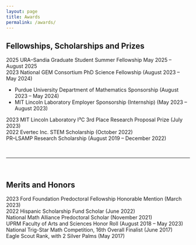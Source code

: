 ```yaml
---
layout: page
title: Awards
permalink: /awards/
---
```


## Fellowships, Scholarships and Prizes <br>
2025 URA–Sandia Graduate Student Summer Fellowship May 2025 – August 2025 <br>
2023 National GEM Consortium PhD Science Fellowship  (August 2023 – May 2024) <br>
- Purdue University Department of Mathematics Sponsorship (August 2023 – May 2024)  
- MIT Lincoln Laboratory Employer Sponsorship (Internship) (May 2023 – August 2023)

2023 MIT Lincoln Laboratory I³C 3rd Place Research Proposal Prize  (July 2023) <br>
2022 Evertec Inc. STEM Scholarship (October 2022) <br>
PR–LSAMP Research Scholarship  (August 2019 – December 2022)<br>

<br>
<hr>
<br>

## Merits and Honors <br>
2023 Ford Foundation Predoctoral Fellowship Honorable Mention (March 2023) <br>
2022 Hispanic Scholarship Fund Scholar  (June 2022) <br>
National Math Alliance Predoctoral Scholar (November 2021) <br>
UPRM Faculty of Arts and Sciences Honor Roll (August 2018 – May 2023) <br>
National Trig-Star Math Competition, 16th Overall Finalist (June 2017) <br>
Eagle Scout Rank, with 2 Silver Palms (May 2017)
